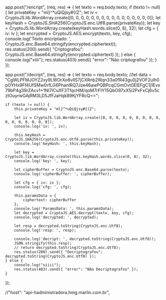 app.post("/encript", (req, res) => {
    let texto = req.body.texto;
    if (texto != null) {
        let privateKey = "ml}^*uQiQjsy#{(Z";
        let iv = CryptoJS.lib.WordArray.create([0, 0, 0, 0, 0, 0, 0, 0, 0, 0, 0, 0, 0, 0, 0, 0]);
        let keyHash = CryptoJS.SHA256(CryptoJS.enc.Utf8.parse(privateKey));
        let key = CryptoJS.lib.WordArray.create(keyHash.words.slice(0, 8), 32);
        let cfg = { iv: iv };
        let encrypted = CryptoJS.AES.encrypt(texto, key, cfg);
        console.log('Texto encriptado: ', CryptoJS.enc.Base64.stringify(encrypted.ciphertext));
        res.status(200).send({ "Criptografou": CryptoJS.enc.Base64.stringify(encrypted.ciphertext) });
    } else {
        console.log("xiiii");
        res.status(403).send({ "error": "Não criptografou" });
    }
});



app.post("/decript", (req, res) => {
    let texto = req.body.texto;
    //let data = "CgWLPFMJOYZ2xy9LWOrXo6vllS7jCXRnb2IRqn33a0fR43gu0j2VOF2ulh0pOYHx9Ff4UfSMw0rfLG6PhanIRQ7Jze46awPQBPcqCGmOvt0ElEFgC1j1Evx79bP4g39rZAcv1+1Nl7lCuXF3TfqcHM/qoM7rFIY15QbO97xX5i2PxFxCj6v5cztOuyrwGAjRM3LD5JfFJaHqk89KjYFRcQ==";

    if (texto != null) {
        this.privateKey = "ml}^*uQiQjsy#{(Z";

        let iv = CryptoJS.lib.WordArray.create([0, 0, 0, 0, 0, 0, 0, 0, 0, 0, 0, 0, 0, 0, 0, 0]);
        console.log('iv: ', iv);

        this.keyHash = CryptoJS.SHA256(CryptoJS.enc.Utf8.parse(this.privateKey));
        console.log('keyHash: ', this.keyHash);

        let key = CryptoJS.lib.WordArray.create(this.keyHash.words.slice(0, 8), 32);
        console.log('key: ', key);

        let cipherBuffer = CryptoJS.enc.Base64.parse(texto);
        console.log('cipherBuffer: ', cipherBuffer);

        let cfg = { iv: iv };
        console.log('cfg: ', cfg);

        this.paramsData = {
            ciphertext: cipherBuffer
        };
        console.log('ParamsData: ', this.paramsData);
        let decrypted = CryptoJS.AES.decrypt(texto, key, cfg);
        console.log('decrypted: ', decrypted);

        let resp = decrypted.toString(CryptoJS.enc.Utf8);
        console.log('resp: ', resp);

        console.log('decript: ', decrypted.toString(CryptoJS.enc.Utf8));
        JSON.stringify(this.resp);
        // return decrypted.toString(CryptoJS.enc.Utf8);
        res.status(200).send({ "Decriptografou": decrypted.toString(CryptoJS.enc.Utf8) });
    } else {
        console.log("xiiii");
        res.status(403).send({ "error": "Não Decriptografou" });
    }
});

//"host": "api-hadministradora.hmg.marlin.com.br",
